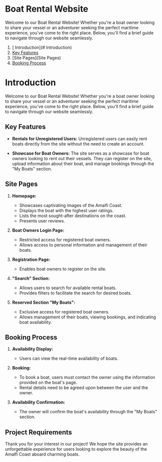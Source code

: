 # Boat Rental Website 

Welcome to our Boat Rental Website! Whether you're a boat owner looking to share your vessel or an adventurer seeking the perfect maritime experience, you've come to the right place. Below, you'll find a brief guide to navigate through our website seamlessly.

1. [ Introduction](# Introduction)
2. [Key Features](#Key-Features)
3. [Site Pages](Site Pages)
4. [Booking Process](#Booking-Process)
# Introduction

Welcome to our Boat Rental Website! Whether you're a boat owner looking to share your vessel or an adventurer seeking the perfect maritime experience, you've come to the right place. Below, you'll find a brief guide to navigate through our website seamlessly.

## Key Features

  
- **Rentals for Unregistered Users:** Unregistered users can easily rent boats directly from the site without the need to create an account.

- **Showcase for Boat Owners:** The site serves as a showcase for boat owners looking to rent out their vessels. They can register on the site, upload information about their boat, and manage bookings through the "My Boats" section.

## Site Pages

1. **Homepage:**
   - Showcases captivating images of the Amalfi Coast.
   - Displays the boat with the highest user ratings.
   - Lists the most sought-after destinations on the coast.
   - Presents user reviews.

2. **Boat Owners Login Page:**
   - Restricted access for registered boat owners.
   - Allows access to personal information and management of their boats.

3. **Registration Page:**
   - Enables boat owners to register on the site.

4. **"Search" Section:**
   - Allows users to search for available rental boats.
   - Provides filters to facilitate the search for desired boats.

5. **Reserved Section "My Boats":**
   - Exclusive access for registered boat owners.
   - Allows management of their boats, viewing bookings, and indicating boat availability.

## Booking Process

1. **Availability Display:**
   - Users can view the real-time availability of boats.

2. **Booking:**
   - To book a boat, users must contact the owner using the information provided on the boat's page.
   - Rental details need to be agreed upon between the user and the owner.

3. **Availability Confirmation:**
   - The owner will confirm the boat's availability through the "My Boats" section.

## Project Requirements


Thank you for your interest in our project! We hope the site provides an unforgettable experience for users looking to explore the beauty of the Amalfi Coast aboard charming boats.
